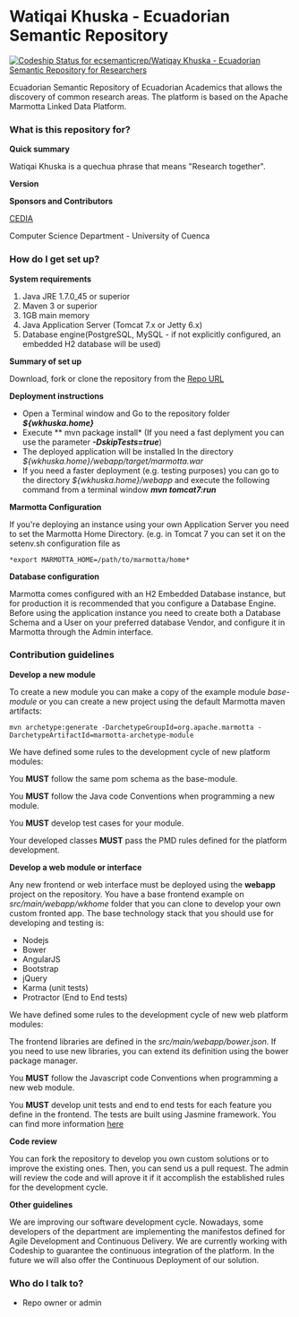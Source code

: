 # Watiqai Khuska - Ecuadorian Semantic Repository  #

[ ![Codeship Status for ecsemanticrep/Watiqay Khuska - Ecuadorian Semantic Repository for Researchers](https://codeship.com/projects/0d959b00-d4a7-0132-6a34-36f9dbaf1c0b/status?branch=master)](https://codeship.com/projects/77850)

Ecuadorian Semantic Repository of Ecuadorian Academics that allows the discovery of common research areas. The platform is based on the Apache Marmotta Linked Data Platform.

### What is this repository for? ###

**Quick summary**

Watiqai Khuska is a quechua phrase that means "Research together". 

**Version**


**Sponsors and Contributors**

[CEDIA](https://www.cedia.org.ec)

Computer Science Department - University of Cuenca

### How do I get set up? ###

**System requirements**

1. Java JRE 1.7.0_45 or superior
2. Maven 3 or superior
3. 1GB main memory
4. Java Application Server (Tomcat 7.x or Jetty 6.x)
5. Database engine(PostgreSQL, MySQL - if not explicitly configured, an embedded H2 database will be used)

**Summary of set up**

Download, fork or clone the repository from the [Repo URL](https://santteegt@bitbucket.org/ecsemanticrep/watiqay-khuska-ecuadorian-semantic-repository-for-researchers.git)

**Deployment instructions**

* Open a Terminal window and Go to the repository folder ***${wkhuska.home}***
* Execute ** mvn package install* (If you need a fast deplyment you can use the parameter ***-DskipTests=true***)
* The deployed application will be installed In the directory *${wkhuska.home}/webapp/target/marmotta.war*
* If you need a faster deployment (e.g. testing purposes) you can go to the directory *${wkhuska.home}/webapp* and execute the following command from a terminal window ***mvn tomcat7:run***

**Marmotta Configuration**

If you're deploying an instance using your own Application Server you need to set the Marmotta Home Directory. (e.g. in Tomcat 7 you can set it on the setenv.sh configuration file as 
    
    *export MARMOTTA_HOME=/path/to/marmotta/home*

**Database configuration**

Marmotta comes configured with an H2 Embedded Database instance, but for production it is recommended that you configure a Database Engine. Before using the application instance you need to create both a Database Schema and a User on your preferred database Vendor, and configure it in Marmotta through the Admin interface.


### Contribution guidelines ###

**Develop a new module**

To create a new module you can make a copy of the example module *base-module* or you can create a new project using the default Marmotta maven artifacts: 

    mvn archetype:generate -DarchetypeGroupId=org.apache.marmotta -DarchetypeArtifactId=marmotta-archetype-module 

We have defined some rules to the development cycle of new platform modules:

You **MUST** follow the same pom schema as the base-module.

You **MUST** follow the Java code Conventions when programming a new module.

You **MUST** develop test cases for your module.

Your developed classes **MUST** pass the  PMD rules defined for the platform development.

**Develop a web module or interface**

Any new frontend or web interface must be deployed using the **webapp** project on the repository. You have a base frontend example on *src/main/webapp/wkhome* folder that you can clone to develop your own custom fronted app. The base technology stack that you should use for developing and testing is:

* Nodejs
* Bower
* AngularJS
* Bootstrap
* jQuery
* Karma (unit tests)
* Protractor (End to End tests)

We have defined some rules to the development cycle of new web platform modules:

The frontend libraries are defined in the *src/main/webapp/bower.json*. If you need to use new libraries, you can extend its definition using the bower package manager.

You **MUST** follow the Javascript code Conventions when programming a new web module.

You **MUST** develop unit tests and end to end tests for each feature you define in the frontend. The tests are built using Jasmine framework. You can find more information [here](http://jasmine.github.io/)

**Code review**

You can fork the repository to develop you own custom solutions or to improve the existing ones. Then, you can send us a pull request. The admin will review the code and will aprove it if it accomplish the established rules for the development cycle.

**Other guidelines**

We are improving our software development cycle. Nowadays, some developers of the department are implementing the manifestos defined for Agile Development and Continuous Delivery. We are currently working with Codeship to guarantee the continuous integration of the platform. In the future we will also offer the Continuous Deployment of our solution.

### Who do I talk to? ###

* Repo owner or admin